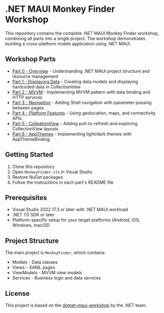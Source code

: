 # .NET MAUI Monkey Finder Workshop

This repository contains the complete .NET MAUI Monkey Finder workshop, combining all parts into a single project. The workshop demonstrates building a cross-platform mobile application using .NET MAUI.

## Workshop Parts

- [Part 0 - Overview](README-Part-0.md) - Understanding .NET MAUI project structure and resource management
- [Part 1 - Displaying Data](README-Part-1.md) - Creating data models and displaying hardcoded data in CollectionView
- [Part 2 - MVVM](README-Part-2.md) - Implementing MVVM pattern with data binding and HTTP services
- [Part 3 - Navigation](README-Part-3.md) - Adding Shell navigation with parameter passing between pages
- [Part 4 - Platform Features](README-Part-4.md) - Using geolocation, maps, and connectivity APIs
- [Part 5 - ColleationView](README-Part-5.md) - Adding pull-to-refresh and exploring CollectionView layouts
- [Part 6 - AppThemes](README-Part-6.md) - Implementing light/dark themes with AppThemeBinding

## Getting Started

1. Clone this repository
2. Open `MonkeyFinder.sln` in Visual Studio
3. Restore NuGet packages
4. Follow the instructions in each part's README file

## Prerequisites

- Visual Studio 2022 17.3 or later with .NET MAUI workload
- .NET 7.0 SDK or later
- Platform-specific setup for your target platforms (Android, iOS, Windows, macOS)

## Project Structure

The main project is `MonkeyFinder`, which contains:
- Models - Data classes
- Views - XAML pages
- ViewModels - MVVM view models
- Services - Business logic and data services

## License

This project is based on the [dotnet-maui-workshop](https://github.com/dotnet-presentations/dotnet-maui-workshop) by the .NET team.
